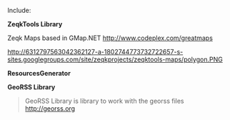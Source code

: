 Include:

**ZeqkTools Library**

Zeqk Maps based in GMap.NET http://www.codeplex.com/greatmaps

http://6312797563042362127-a-1802744773732722657-s-sites.googlegroups.com/site/zeqkprojects/zeqktools-maps/polygon.PNG

**ResourcesGenerator**

**GeoRSS Library**
> GeoRSS Library is library to work with the georss files http://georss.org